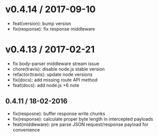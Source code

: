 
v0.4.14 / 2017-09-10
====================

  * feat(version): bump version
  * fix(response): fix response middleware

v0.4.13 / 2017-02-21
====================

  * fix body-parser middleware stream issue
  * chore(travis): disable node.js stable version
  * refactor(travis): update node versions
  * fix(docs): add missing route API method
  * feat(docs): add node.js +6 note

## 0.4.11 / 18-02-2016

- fix(resposne): buffer response write chunks
- fix(response): calculate proper byte length in intercepted payloads
- feat(middleware): pre parse JSON request/response payload for convenience
